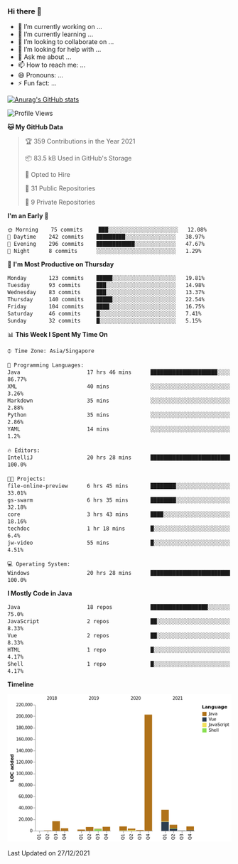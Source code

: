 ### Hi there 👋

- 🔭 I’m currently working on ...
- 🌱 I’m currently learning ...
- 👯 I’m looking to collaborate on ...
- 🤔 I’m looking for help with ...
- 💬 Ask me about ...
- 📫 How to reach me: ...
- 😄 Pronouns: ...
- ⚡ Fun fact: ...

[![Anurag's GitHub stats](https://github-readme-stats.vercel.app/api?username=xiumu2017&show_icons=true&theme=radical)](https://github.com/anuraghazra/github-readme-stats)

<!--
**xiumu2017/xiumu2017** is a ✨ _special_ ✨ repository because its `README.md` (this file) appears on your GitHub profile.

Here are some ideas to get you started:

- 🔭 I’m currently working on ...
- 🌱 I’m currently learning ...
- 👯 I’m looking to collaborate on ...
- 🤔 I’m looking for help with ...
- 💬 Ask me about ...
- 📫 How to reach me: ...
- 😄 Pronouns: ...
- ⚡ Fun fact: ...
-->

<!--START_SECTION:waka-->
![Profile Views](http://img.shields.io/badge/Profile%20Views-0-blue)

**🐱 My GitHub Data** 

> 🏆 359 Contributions in the Year 2021
 > 
> 📦 83.5 kB Used in GitHub's Storage 
 > 
> 💼 Opted to Hire
 > 
> 📜 31 Public Repositories 
 > 
> 🔑 9 Private Repositories  
 > 
**I'm an Early 🐤** 

```text
🌞 Morning    75 commits     ███░░░░░░░░░░░░░░░░░░░░░░   12.08% 
🌆 Daytime    242 commits    █████████░░░░░░░░░░░░░░░░   38.97% 
🌃 Evening    296 commits    ████████████░░░░░░░░░░░░░   47.67% 
🌙 Night      8 commits      ░░░░░░░░░░░░░░░░░░░░░░░░░   1.29%

```
📅 **I'm Most Productive on Thursday** 

```text
Monday       123 commits    █████░░░░░░░░░░░░░░░░░░░░   19.81% 
Tuesday      93 commits     ███░░░░░░░░░░░░░░░░░░░░░░   14.98% 
Wednesday    83 commits     ███░░░░░░░░░░░░░░░░░░░░░░   13.37% 
Thursday     140 commits    █████░░░░░░░░░░░░░░░░░░░░   22.54% 
Friday       104 commits    ████░░░░░░░░░░░░░░░░░░░░░   16.75% 
Saturday     46 commits     █░░░░░░░░░░░░░░░░░░░░░░░░   7.41% 
Sunday       32 commits     █░░░░░░░░░░░░░░░░░░░░░░░░   5.15%

```


📊 **This Week I Spent My Time On** 

```text
⌚︎ Time Zone: Asia/Singapore

💬 Programming Languages: 
Java                     17 hrs 46 mins      █████████████████████░░░░   86.77% 
XML                      40 mins             ░░░░░░░░░░░░░░░░░░░░░░░░░   3.26% 
Markdown                 35 mins             ░░░░░░░░░░░░░░░░░░░░░░░░░   2.88% 
Python                   35 mins             ░░░░░░░░░░░░░░░░░░░░░░░░░   2.86% 
YAML                     14 mins             ░░░░░░░░░░░░░░░░░░░░░░░░░   1.2%

🔥 Editors: 
IntelliJ                 20 hrs 28 mins      █████████████████████████   100.0%

🐱‍💻 Projects: 
file-online-preview      6 hrs 45 mins       ████████░░░░░░░░░░░░░░░░░   33.01% 
gs-swarm                 6 hrs 35 mins       ████████░░░░░░░░░░░░░░░░░   32.18% 
core                     3 hrs 43 mins       ████░░░░░░░░░░░░░░░░░░░░░   18.16% 
techdoc                  1 hr 18 mins        █░░░░░░░░░░░░░░░░░░░░░░░░   6.4% 
jw-video                 55 mins             █░░░░░░░░░░░░░░░░░░░░░░░░   4.51%

💻 Operating System: 
Windows                  20 hrs 28 mins      █████████████████████████   100.0%

```

**I Mostly Code in Java** 

```text
Java                     18 repos            ██████████████████░░░░░░░   75.0% 
JavaScript               2 repos             ██░░░░░░░░░░░░░░░░░░░░░░░   8.33% 
Vue                      2 repos             ██░░░░░░░░░░░░░░░░░░░░░░░   8.33% 
HTML                     1 repo              █░░░░░░░░░░░░░░░░░░░░░░░░   4.17% 
Shell                    1 repo              █░░░░░░░░░░░░░░░░░░░░░░░░   4.17%

```


**Timeline**

![Chart not found](https://raw.githubusercontent.com/xiumu2017/xiumu2017/main/charts/bar_graph.png) 


 Last Updated on 27/12/2021
<!--END_SECTION:waka-->
